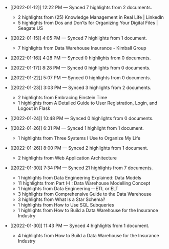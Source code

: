- [[2022-01-12]] 12:22 PM — Synced 7 highlights from 2 documents.
    - 2 highlights from (25) Knowledge Management in Real Life | LinkedIn
    - 5 highlights from Dos and Don’ts for Organizing Your Digital Files | Seagate US

- [[2022-01-15]] 4:05 PM — Synced 7 highlights from 1 document.
    - 7 highlights from Data Warehouse Insurance - Kimball Group

- [[2022-01-16]] 4:28 PM — Synced 0 highlights from 0 documents.

- [[2022-01-17]] 8:28 PM — Synced 0 highlights from 0 documents.

- [[2022-01-22]] 5:07 PM — Synced 0 highlights from 0 documents.

- [[2022-01-23]] 3:03 PM — Synced 3 highlights from 2 documents.
    - 2 highlights from Embracing Einstein Time
    - 1 highlights from A Detailed Guide to User Registration, Login, and Logout in Flask

- [[2022-01-24]] 10:48 PM — Synced 0 highlights from 0 documents.

- [[2022-01-26]] 6:31 PM — Synced 1 highlight from 1 document.
    - 1 highlights from Three Systems I Use to Organize My Life
- [[2022-01-26]] 8:00 PM — Synced 2 highlights from 1 document.
    - 2 highlights from Web Application Architecture

- [[2022-01-30]] 7:34 PM — Synced 21 highlights from 7 documents.
    - 1 highlights from Data Engineering Explained: Data Models
    - 11 highlights from Part I-I : Data Warehouse Modelling Concept
    - 1 highlights from Data Engineering — ETL or ELT
    - 3 highlights from Comprehensive Guide to the Data Warehouse
    - 3 highlights from What Is a Star Schema?
    - 1 highlights from How to Use SQL Subqueries
    - 1 highlights from How to Build a Data Warehouse for the Insurance Industry

- [[2022-01-30]] 11:43 PM — Synced 4 highlights from 1 document.
    - 4 highlights from How to Build a Data Warehouse for the Insurance Industry

